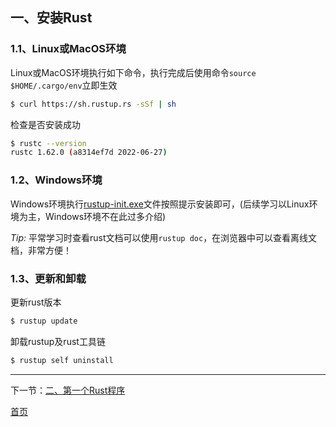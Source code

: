 ## 一、安装Rust

### 1.1、Linux或MacOS环境
Linux或MacOS环境执行如下命令，执行完成后使用命令`source $HOME/.cargo/env`立即生效
```bash
$ curl https://sh.rustup.rs -sSf | sh
```

检查是否安装成功
```bash
$ rustc --version
rustc 1.62.0 (a8314ef7d 2022-06-27)
```

### 1.2、Windows环境
Windows环境执行[rustup-init.exe](https://static.rust-lang.org/rustup/dist/x86_64-pc-windows-msvc/rustup-init.exe)文件按照提示安装即可，(后续学习以Linux环境为主，Windows环境不在此过多介绍)

*Tip:* 平常学习时查看rust文档可以使用`rustup doc`，在浏览器中可以查看离线文档，非常方便！

### 1.3、更新和卸载
更新rust版本
```bash
$ rustup update
```

卸载rustup及rust工具链
```bash
$ rustup self uninstall
```

------
下一节：[二、第一个Rust程序](2.md)

[首页](../README.md)
